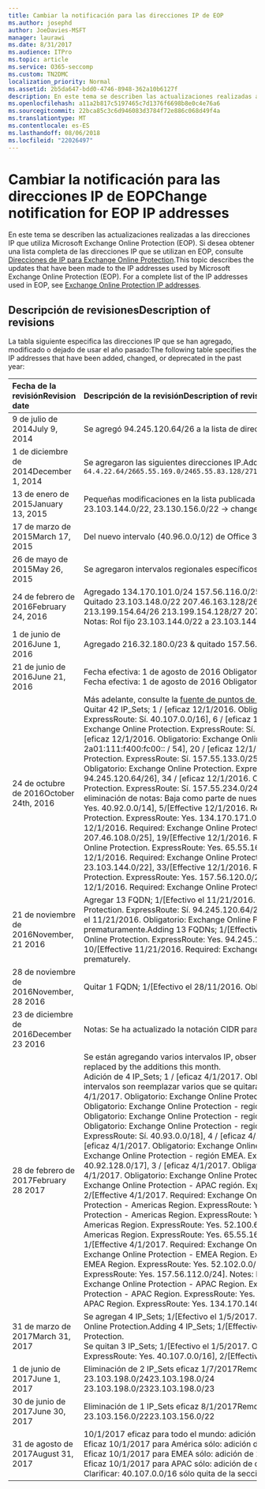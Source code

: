 ```yaml
---
title: Cambiar la notificación para las direcciones IP de EOP
ms.author: josephd
author: JoeDavies-MSFT
manager: laurawi
ms.date: 8/31/2017
ms.audience: ITPro
ms.topic: article
ms.service: O365-seccomp
ms.custom: TN2DMC
localization_priority: Normal
ms.assetid: 2b5da647-bdd0-4746-8948-362a10b6127f
description: En este tema se describen las actualizaciones realizadas a las direcciones IP que utiliza Microsoft Exchange Online Protection (EOP). Si desea obtener una lista completa de las direcciones IP que se utilizan en EOP, consulte Direcciones de IP para Exchange Online Protection.
ms.openlocfilehash: a11a2b817c5197465c7d1376f6698b8e0c4e76a6
ms.sourcegitcommit: 22bca85c3c6d946083d3784f72e886c068d49f4a
ms.translationtype: MT
ms.contentlocale: es-ES
ms.lasthandoff: 08/06/2018
ms.locfileid: "22026497"
---
```

# <a name="change-notification-for-eop-ip-addresses"></a><span data-ttu-id="23910-104">Cambiar la notificación para las direcciones IP de EOP</span><span class="sxs-lookup"><span data-stu-id="23910-104">Change notification for EOP IP addresses</span></span>

<span data-ttu-id="23910-p102">En este tema se describen las actualizaciones realizadas a las direcciones IP que utiliza Microsoft Exchange Online Protection (EOP). Si desea obtener una lista completa de las direcciones IP que se utilizan en EOP, consulte [Direcciones de IP para Exchange Online Protection](exchange-online-protection-ip-addresses.md).</span><span class="sxs-lookup"><span data-stu-id="23910-p102">This topic describes the updates that have been made to the IP addresses used by Microsoft Exchange Online Protection (EOP). For a complete list of the IP addresses used in EOP, see [Exchange Online Protection IP addresses](exchange-online-protection-ip-addresses.md).</span></span>
  
## <a name="description-of-revisions"></a><span data-ttu-id="23910-107">Descripción de revisiones</span><span class="sxs-lookup"><span data-stu-id="23910-107">Description of revisions</span></span>

<span data-ttu-id="23910-108">La tabla siguiente especifica las direcciones IP que se han agregado, modificado o dejado de usar el año pasado:</span><span class="sxs-lookup"><span data-stu-id="23910-108">The following table specifies the IP addresses that have been added, changed, or deprecated in the past year:</span></span>
  
|<span data-ttu-id="23910-109">**Fecha de la revisión**</span><span class="sxs-lookup"><span data-stu-id="23910-109">**Revision date**</span></span>|<span data-ttu-id="23910-110">**Descripción de la revisión**</span><span class="sxs-lookup"><span data-stu-id="23910-110">**Description of revision**</span></span>|
|:-----|:-----|
|<span data-ttu-id="23910-111">9 de julio de 2014</span><span class="sxs-lookup"><span data-stu-id="23910-111">July 9, 2014</span></span>  <br/> | <span data-ttu-id="23910-112">Se agregó 94.245.120.64/26 a la lista de direcciones IP.</span><span class="sxs-lookup"><span data-stu-id="23910-112">Added 94.245.120.64/26 to the list of IP addresses.</span></span>  <br/> |
|<span data-ttu-id="23910-113">1 de diciembre de 2014</span><span class="sxs-lookup"><span data-stu-id="23910-113">December 1, 2014</span></span>  <br/> |<span data-ttu-id="23910-114">Se agregaron las siguientes direcciones IP.</span><span class="sxs-lookup"><span data-stu-id="23910-114">Added the following IP addresses.</span></span>  <br/> ```64.4.22.64/2665.55.169.0/2465.55.83.128/27134.170.132.0/24134.170.140.0/24134.170.171.0/24157.55.133.160/27157.55.158.0/23157.55.234.0/24157.55.206.0/23157.56.73.0/24157.56.87.192/26157.56.108.0/24157.56.110.0/24157.56.111.0/24157.56.112.0/24157.56.206.0/24157.56.208.0/22207.46.100.0/24207.46.101.128/26``````23.103.132.0/2323.103.134.0/2323.130.156.0/2223.103.144.0/19104.47.0.0/1723.103.198.0/2323.103.200.0/2123.103.191.0/242a01:111:f400:fc00::/54```|
|<span data-ttu-id="23910-115">13 de enero de 2015</span><span class="sxs-lookup"><span data-stu-id="23910-115">January 13, 2015</span></span>  <br/> | <span data-ttu-id="23910-116">Pequeñas modificaciones en la lista publicada en diciembre (23.103.132.0/23 -\> se cambia por 23.103.132.0/22, 23.103.134.0/23 -\> se quita (incluido en otros intervalos), 23.103.144.0/19 -\> se cambia por 23.103.144.0/22, 23.130.156.0/22 -\> se cambia por 23.103.136.0/21).</span><span class="sxs-lookup"><span data-stu-id="23910-116">Minor adjustments to the list published in December (23.103.132.0/23 -\> change to 23.103.132.0/22, 23.103.134.0/23 -\> remove (included in other ranges), 23.103.144.0/19 -\> change to 23.103.144.0/22, 23.130.156.0/22 -\> change to 23.103.136.0/21).</span></span>  <br/> |
|<span data-ttu-id="23910-117">17 de marzo de 2015</span><span class="sxs-lookup"><span data-stu-id="23910-117">March 17, 2015</span></span>  <br/> |<span data-ttu-id="23910-p103">Del nuevo intervalo (40.96.0.0/12) de Office 365, se ha asignado un intervalo a Exchange Online Protection. Exchange Online Protection esperará más de 30 días antes de implementar la capacidad en los siguientes extremos. 40.107.0.0/16</span><span class="sxs-lookup"><span data-stu-id="23910-p103">Of the new Office 365 range (40.96.0.0/12), Exchange Online Protection has been allocated one range. Exchange Online Protection will wait 30+ days before deploying capacity to the following end points. 40.107.0.0/16</span></span>  <br/> |
|<span data-ttu-id="23910-121">26 de mayo de 2015</span><span class="sxs-lookup"><span data-stu-id="23910-121">May 26, 2015</span></span>  <br/> |<span data-ttu-id="23910-122">Se agregaron intervalos regionales específicos para una mayor claridad.</span><span class="sxs-lookup"><span data-stu-id="23910-122">Added regional specific ranges for clarity.</span></span>  <br/> |
|<span data-ttu-id="23910-123">24 de febrero de 2016</span><span class="sxs-lookup"><span data-stu-id="23910-123">February 24, 2016</span></span>  <br/> |<span data-ttu-id="23910-p104">Agregado 134.170.101.0/24 157.56.116.0/25 207.46.108.0/25 157.56.110.0/23 157.56.120.0/25 157.55.234.0/24. Notas: Para la lista de direcciones IP de EOP.</span><span class="sxs-lookup"><span data-stu-id="23910-p104">Added 134.170.101.0/24 157.56.116.0/25 207.46.108.0/25 157.56.110.0/23 157.56.120.0/25 157.55.234.0/24. Notes: To the complete EOP IP List.</span></span>  <br/> <span data-ttu-id="23910-126">Quitado 23.103.148.0/22 207.46.163.128/26 207.46.163.192/27 207.46.163.224/27 23.103.145.128/27 23.103.145.192/27 213.199.154.0/26 213.199.154.64/26 213.199.154.128/27 207.46.51.64/27 207.46.51.96/27 134.170.132.0/24 Notas: En los anuncios regionales, estos eran duplicados o ya no se usan.</span><span class="sxs-lookup"><span data-stu-id="23910-126">Removed 23.103.148.0/22 207.46.163.128/26 207.46.163.192/27 207.46.163.224/27 23.103.145.128/27 23.103.145.192/27 213.199.154.0/26 213.199.154.64/26 213.199.154.128/27 207.46.51.64/27 207.46.51.96/27 134.170.132.0/24 Notes: From regional listings, these were duplicates or are no longer in use.</span></span>  <br/> <span data-ttu-id="23910-127">Notas: Rol fijo 23.103.144.0/22 a 23.103.144.0/20 &amp; fijo 157.55.133.160/27 a 157.55.133.0/25.</span><span class="sxs-lookup"><span data-stu-id="23910-127">Notes: Fixed 23.103.144.0/22 to 23.103.144.0/20 &amp; Fixed 157.55.133.160/27 to 157.55.133.0/25.</span></span>  <br/> |
|<span data-ttu-id="23910-128">1 de junio de 2016</span><span class="sxs-lookup"><span data-stu-id="23910-128">June 1, 2016</span></span>  <br/> |<span data-ttu-id="23910-129">Agregado 216.32.180.0/23 &amp; quitado 157.56.111.0/24</span><span class="sxs-lookup"><span data-stu-id="23910-129">Added 216.32.180.0/23 &amp; removed 157.56.111.0/24</span></span>  <br/> |
|<span data-ttu-id="23910-130">21 de junio de 2016</span><span class="sxs-lookup"><span data-stu-id="23910-130">June 21, 2016</span></span>  <br/> |<span data-ttu-id="23910-p105">Fecha efectiva: 1 de agosto de 2016 Obligatorio: Skype Empresarial Online ExpressRoute: Sí. 216.32.180.0/24</span><span class="sxs-lookup"><span data-stu-id="23910-p105">Effective 8/1/2016. Required: Skype for Business Online. ExpressRoute: Yes. 216.32.180.0/24</span></span>  <br/> <span data-ttu-id="23910-p106">Fecha efectiva: 1 de agosto de 2016 Obligatorio: Exchange Online Protection. ExpressRoute: Sí. 216.32.181.0/24</span><span class="sxs-lookup"><span data-stu-id="23910-p106">Effective 8/1/2016. Required: Exchange Online Protection. ExpressRoute: Yes. 216.32.181.0/24</span></span>  <br/> |
|<span data-ttu-id="23910-139">24 de octubre de 2016</span><span class="sxs-lookup"><span data-stu-id="23910-139">October 24th, 2016</span></span>  <br/> |<span data-ttu-id="23910-140">Más adelante, consulte la [fuente de puntos de conexión de Office 365](https://go.microsoft.com/fwlink/p/?linkid=236301) para realizar el seguimiento de cambios.</span><span class="sxs-lookup"><span data-stu-id="23910-140">Going forward, please refer to the [Office 365 endpoints feed](https://go.microsoft.com/fwlink/p/?linkid=236301) to track changes.</span></span>  <br/> <span data-ttu-id="23910-p107">Quitar 42 IP_Sets; 1 / [eficaz 12/1/2016. Obligatorio: Exchange Online Protection. ExpressRoute: Sí. 23.103.144.0/20], 2 / [eficaz 12/1/2016. Obligatorio: Exchange Online Protection. ExpressRoute: Sí. 23.103.198.0/23], 3 / [eficaz 12/1/2016. Obligatorio: Exchange Online Protection. ExpressRoute: Sí. 23.103.200.0/21], 4 / [eficaz 12/1/2016. Obligatorio: Exchange Online Protection. ExpressRoute: Sí. 40.92.0.0/14], 5 / [eficaz 12/1/2016. Obligatorio: Exchange Online Protection. ExpressRoute: Sí. 40.107.0.0/16], 6 / [eficaz 12/1/2016. Obligatorio: Exchange Online Protection. ExpressRoute: Sí. 65.55.169.0/24], 7 / [eficaz 12/1/2016. Obligatorio: Exchange Online Protection. ExpressRoute: Sí. 134.170.101.0/24], 8 / [eficaz 12/1/2016. Obligatorio: Exchange Online Protection. ExpressRoute: Sí. 134.170.140.0/24], 9 / [eficaz 12/1/2016. Obligatorio: Exchange Online Protection. ExpressRoute: Sí. 134.170.171.0/24], 10 / [eficaz 12/1/2016. Obligatorio: Exchange Online Protection. ExpressRoute: Sí. 157.55.133.0/25], 11 / [eficaz 12/1/2016. Obligatorio: Exchange Online Protection. ExpressRoute: Sí. 157.56.87.192/26], 12 / [eficaz 12/1/2016. Obligatorio: Exchange Online Protection. ExpressRoute: Sí. 157.56.110.0/23], 13 / [eficaz 12/1/2016. Obligatorio: Exchange Online Protection. ExpressRoute: Sí. 157.56.112.0/24], 14 / [eficaz 12/1/2016. Obligatorio: Exchange Online Protection. ExpressRoute: Sí. 157.56.116.0/25], 15 / [eficaz 12/1/2016. Obligatorio: Exchange Online Protection. ExpressRoute: Sí. 157.56.120.0/25], 16 / [eficaz 12/1/2016. Obligatorio: Exchange Online Protection. ExpressRoute: Sí. 207.46.51.64/26], 17 / [eficaz 12/1/2016. Obligatorio: Exchange Online Protection. ExpressRoute: Sí. 207.46.100.0/24], 18 / [eficaz 12/1/2016. Obligatorio: Exchange Online Protection. ExpressRoute: Sí. 207.46.108.0/25], 19 / [eficaz 12/1/2016. Obligatorio: Exchange Online Protection. ExpressRoute: Sí. 2a01:111:f400:fc00:: / 54], 20 / [eficaz 12/1/2016. Obligatorio: Exchange Online Protection. ExpressRoute: Sí. 23.103.148.0/22], 21 / [eficaz 12/1/2016. Obligatorio: Exchange Online Protection. ExpressRoute: Sí. 23.103.191.0/24], 22 / [eficaz 12/1/2016. Obligatorio: Exchange Online Protection. ExpressRoute: Sí. 64.4.22.64/26], 23 / [eficaz 12/1/2016. Obligatorio: Exchange Online Protection. ExpressRoute: Sí. 65.55.169.0/24], 24 / [eficaz 12/1/2016. Obligatorio: Exchange Online Protection. ExpressRoute: Sí. 157.55.133.0/25], 25 / [eficaz 12/1/2016. Obligatorio: Exchange Online Protection. ExpressRoute: Sí. 157.55.158.0/23], 26 / [eficaz 12/1/2016. Obligatorio: Exchange Online Protection. ExpressRoute: Sí. 157.56.87.192/26], 27 / [eficaz 12/1/2016. Obligatorio: Exchange Online Protection. ExpressRoute: Sí. 157.56.110.0/23], 28 / [eficaz 12/1/2016. Obligatorio: Exchange Online Protection. ExpressRoute: Sí. 207.46.100.0/24], 29 / [eficaz 12/1/2016. Obligatorio: Exchange Online Protection. ExpressRoute: Sí. 207.46.101.128/26], 30 / [eficaz 12/1/2016. Obligatorio: Exchange Online Protection. ExpressRoute: Sí. 207.46.108.0/25], 31 / [eficaz 12/1/2016. Obligatorio: Exchange Online Protection. ExpressRoute: Sí. 216.32.181.0/24], 32 / [eficaz 12/1/2016. Obligatorio: Exchange Online Protection. ExpressRoute: Sí. 23.103.144.0/22], 33 / [eficaz 12/1/2016. Obligatorio: Exchange Online Protection. ExpressRoute: Sí. 94.245.120.64/26], 34 / [eficaz 12/1/2016. Obligatorio: Exchange Online Protection. ExpressRoute: Sí. 104.47.0.0/19], 35 / [eficaz 12/1/2016. Obligatorio: Exchange Online Protection. ExpressRoute: Sí. 157.56.112.0/24], 36 / [eficaz 12/1/2016. Obligatorio: Exchange Online Protection. ExpressRoute: Sí. 157.56.116.0/25], 37 / [eficaz 12/1/2016. Obligatorio: Exchange Online Protection. ExpressRoute: Sí. 157.56.120.0/25], 38 / [eficaz 12/1/2016. Obligatorio: Exchange Online Protection. ExpressRoute: Sí. 157.55.234.0/24], 39 / [eficaz 12/1/2016. Obligatorio: Exchange Online Protection. ExpressRoute: Sí. 23.103.152.0/22], 40 / [eficaz 12/1/2016. Obligatorio: Exchange Online Protection. ExpressRoute: Sí. 23.103.155.0/27], 41 / [eficaz 12/1/2016. Obligatorio: Exchange Online Protection. ExpressRoute: Sí. 23.103.155.64/27], 42 / [eficaz 12/1/2016. Obligatorio: Exchange Online Protection. ExpressRoute: Sí. 104.47.64.0/19]. De direcciones IP de eliminación de notas: Baja como parte de nuestro esfuerzo de consolidación.</span><span class="sxs-lookup"><span data-stu-id="23910-p107">Removing 42 IP_Sets; 1/[Effective 12/1/2016. Required: Exchange Online Protection. ExpressRoute: Yes. 23.103.144.0/20], 2/[Effective 12/1/2016. Required: Exchange Online Protection. ExpressRoute: Yes. 23.103.198.0/23], 3/[Effective 12/1/2016. Required: Exchange Online Protection. ExpressRoute: Yes. 23.103.200.0/21], 4/[Effective 12/1/2016. Required: Exchange Online Protection. ExpressRoute: Yes. 40.92.0.0/14], 5/[Effective 12/1/2016. Required: Exchange Online Protection. ExpressRoute: Yes. 40.107.0.0/16], 6/[Effective 12/1/2016. Required: Exchange Online Protection. ExpressRoute: Yes. 65.55.169.0/24], 7/[Effective 12/1/2016. Required: Exchange Online Protection. ExpressRoute: Yes. 134.170.101.0/24], 8/[Effective 12/1/2016. Required: Exchange Online Protection. ExpressRoute: Yes. 134.170.140.0/24], 9/[Effective 12/1/2016. Required: Exchange Online Protection. ExpressRoute: Yes. 134.170.171.0/24], 10/[Effective 12/1/2016. Required: Exchange Online Protection. ExpressRoute: Yes. 157.55.133.0/25], 11/[Effective 12/1/2016. Required: Exchange Online Protection. ExpressRoute: Yes. 157.56.87.192/26], 12/[Effective 12/1/2016. Required: Exchange Online Protection. ExpressRoute: Yes. 157.56.110.0/23], 13/[Effective 12/1/2016. Required: Exchange Online Protection. ExpressRoute: Yes. 157.56.112.0/24], 14/[Effective 12/1/2016. Required: Exchange Online Protection. ExpressRoute: Yes. 157.56.116.0/25], 15/[Effective 12/1/2016. Required: Exchange Online Protection. ExpressRoute: Yes. 157.56.120.0/25], 16/[Effective 12/1/2016. Required: Exchange Online Protection. ExpressRoute: Yes. 207.46.51.64/26], 17/[Effective 12/1/2016. Required: Exchange Online Protection. ExpressRoute: Yes. 207.46.100.0/24], 18/[Effective 12/1/2016. Required: Exchange Online Protection. ExpressRoute: Yes. 207.46.108.0/25], 19/[Effective 12/1/2016. Required: Exchange Online Protection. ExpressRoute: Yes. 2a01:111:f400:fc00::/54], 20/[Effective 12/1/2016. Required: Exchange Online Protection. ExpressRoute: Yes. 23.103.148.0/22], 21/[Effective 12/1/2016. Required: Exchange Online Protection. ExpressRoute: Yes. 23.103.191.0/24], 22/[Effective 12/1/2016. Required: Exchange Online Protection. ExpressRoute: Yes. 64.4.22.64/26], 23/[Effective 12/1/2016. Required: Exchange Online Protection. ExpressRoute: Yes. 65.55.169.0/24], 24/[Effective 12/1/2016. Required: Exchange Online Protection. ExpressRoute: Yes. 157.55.133.0/25], 25/[Effective 12/1/2016. Required: Exchange Online Protection. ExpressRoute: Yes. 157.55.158.0/23], 26/[Effective 12/1/2016. Required: Exchange Online Protection. ExpressRoute: Yes. 157.56.87.192/26], 27/[Effective 12/1/2016. Required: Exchange Online Protection. ExpressRoute: Yes. 157.56.110.0/23], 28/[Effective 12/1/2016. Required: Exchange Online Protection. ExpressRoute: Yes. 207.46.100.0/24], 29/[Effective 12/1/2016. Required: Exchange Online Protection. ExpressRoute: Yes. 207.46.101.128/26], 30/[Effective 12/1/2016. Required: Exchange Online Protection. ExpressRoute: Yes. 207.46.108.0/25], 31/[Effective 12/1/2016. Required: Exchange Online Protection. ExpressRoute: Yes. 216.32.181.0/24], 32/[Effective 12/1/2016. Required: Exchange Online Protection. ExpressRoute: Yes. 23.103.144.0/22], 33/[Effective 12/1/2016. Required: Exchange Online Protection. ExpressRoute: Yes. 94.245.120.64/26], 34/[Effective 12/1/2016. Required: Exchange Online Protection. ExpressRoute: Yes. 104.47.0.0/19], 35/[Effective 12/1/2016. Required: Exchange Online Protection. ExpressRoute: Yes. 157.56.112.0/24], 36/[Effective 12/1/2016. Required: Exchange Online Protection. ExpressRoute: Yes. 157.56.116.0/25], 37/[Effective 12/1/2016. Required: Exchange Online Protection. ExpressRoute: Yes. 157.56.120.0/25], 38/[Effective 12/1/2016. Required: Exchange Online Protection. ExpressRoute: Yes. 157.55.234.0/24], 39/[Effective 12/1/2016. Required: Exchange Online Protection. ExpressRoute: Yes. 23.103.152.0/22], 40/[Effective 12/1/2016. Required: Exchange Online Protection. ExpressRoute: Yes. 23.103.155.0/27], 41/[Effective 12/1/2016. Required: Exchange Online Protection. ExpressRoute: Yes. 23.103.155.64/27], 42/[Effective 12/1/2016. Required: Exchange Online Protection. ExpressRoute: Yes. 104.47.64.0/19]. Notes: Removing IP addresses decommissioned as part of our consolidation effort.  </span></span><br/> |
|<span data-ttu-id="23910-269">21 de noviembre de 2016</span><span class="sxs-lookup"><span data-stu-id="23910-269">November, 21 2016</span></span>  <br/> |<span data-ttu-id="23910-p108">Agregar 13 FQDN; 1/[Efectivo el 11/21/2016. Obligatorio: Exchange Online Protection. ExpressRoute: Sí. 40.82.0.0/14], 2/[Efectivo el 11/21/2016. Obligatorio: Exchange Online Protection. ExpressRoute: Sí. 40.92.0.0/14], 3/[Efectivo el 11/21/2016. Obligatorio: Exchange Online Protection. ExpressRoute: Sí. 40.107.0.0/16], 4/[Efectivo el 11/21/2016. Obligatorio: Exchange Online Protection. ExpressRoute: Sí. 65.55.169.0/24], 5/[Efectivo el 11/21/2016. Obligatorio: Exchange Online Protection. ExpressRoute: Sí. 94.245.120.64/26], 6/[Efectivo el 11/21/2016. Obligatorio: Exchange Online Protection. ExpressRoute: Sí. 134.170.132.0/24], 7/[Efectivo el 11/21/2016. Obligatorio: Exchange Online Protection. ExpressRoute: Sí. 134.170.140.0/24], 8/[Efectivo el 11/21/2016. Obligatorio: Exchange Online Protection. ExpressRoute: Sí. 157.55.133.0/25], 9/[Efectivo el 11/21/2016. Obligatorio: Exchange Online Protection. ExpressRoute: Sí. 157.55.234.0/24], 10/[Efectivo el 11/21/2016. Obligatorio: Exchange Online Protection. ExpressRoute: Sí. 157.56.110.0/23], 11/[Efectivo el 11/21/2016. Obligatorio: Exchange Online Protection. ExpressRoute: Sí. 157.56.112.0/24], 12/[Efectivo el 11/21/2016. Obligatorio: Exchange Online Protection. ExpressRoute: Sí. 207.46.51.64/26], 13/[Efectivo el 11/21/2016. Obligatorio: Exchange Online Protection. ExpressRoute: Sí. 207.46.100.0/24]. Notas: se volverán a agregar varios rangos IP que se quitaron prematuramente.</span><span class="sxs-lookup"><span data-stu-id="23910-p108">Adding 13 FQDNs; 1/[Effective 11/21/2016. Required: Exchange Online Protection. ExpressRoute: Yes. 40.82.0.0/14], 2/[Effective 11/21/2016. Required: Exchange Online Protection. ExpressRoute: Yes. 40.92.0.0/14], 3/[Effective 11/21/2016. Required: Exchange Online Protection. ExpressRoute: Yes. 40.107.0.0/16], 4/[Effective 11/21/2016. Required: Exchange Online Protection. ExpressRoute: Yes. 65.55.169.0/24], 5/[Effective 11/21/2016. Required: Exchange Online Protection. ExpressRoute: Yes. 94.245.120.64/26], 6/[Effective 11/21/2016. Required: Exchange Online Protection. ExpressRoute: Yes. 134.170.132.0/24], 7/[Effective 11/21/2016. Required: Exchange Online Protection. ExpressRoute: Yes. 134.170.140.0/24], 8/[Effective 11/21/2016. Required: Exchange Online Protection. ExpressRoute: Yes. 157.55.133.0/25], 9/[Effective 11/21/2016. Required: Exchange Online Protection. ExpressRoute: Yes. 157.55.234.0/24], 10/[Effective 11/21/2016. Required: Exchange Online Protection. ExpressRoute: Yes. 157.56.110.0/23], 11/[Effective 11/21/2016. Required: Exchange Online Protection. ExpressRoute: Yes. 157.56.112.0/24], 12/[Effective 11/21/2016. Required: Exchange Online Protection. ExpressRoute: Yes. 207.46.51.64/26], 13/[Effective 11/21/2016. Required: Exchange Online Protection. ExpressRoute: Yes. 207.46.100.0/24]. Notes: Adding back several IP ranges that were removed prematurely.</span></span>  <br/> |
|<span data-ttu-id="23910-311">28 de noviembre de 2016</span><span class="sxs-lookup"><span data-stu-id="23910-311">November, 28 2016</span></span>  <br/> |<span data-ttu-id="23910-p109">Quitar 1 FQDN; 1/[Efectivo el 28/11/2016. Obligatorio: Exchange Online Protection. ExpressRoute: Sí. 40.82.0.0/14]. Notas: Quitar el intervalo agregado erróneamente.</span><span class="sxs-lookup"><span data-stu-id="23910-p109">Removing 1 FQDNs; 1/[Effective 11/28/2016. Required: Exchange Online Protection. ExpressRoute: Yes. 40.82.0.0/14]. Notes: Removing range erroneously added.</span></span>  <br/> |
|<span data-ttu-id="23910-317">23 de diciembre de 2016</span><span class="sxs-lookup"><span data-stu-id="23910-317">December 23 2016</span></span>  <br/> |<span data-ttu-id="23910-318">Notas: Se ha actualizado la notación CIDR para APAC y América, de 52.100.2.0/15 a 52.100.0.0/15 y de 52.100.1.0/16 a 52.100.0.0/16.</span><span class="sxs-lookup"><span data-stu-id="23910-318">Notes: Updated CIDR notation for APAC and Americas, from 52.100.2.0/15 to 52.100.0.0/15 and from 52.100.1.0/16 to 52.100.0.0/16.</span></span>  <br/> |
|<span data-ttu-id="23910-319">28 de febrero de 2017</span><span class="sxs-lookup"><span data-stu-id="23910-319">February 28 2017</span></span>  <br/> |<span data-ttu-id="23910-320">Se están agregando varios intervalos IP, observará cierta superposición en los intervalos. Esto es para asegurar que los nuevos intervalos se han anunciado en ExpressRoute antes de quitar el intervalo más amplio o restringido que han reemplazado las adiciones de este mes.</span><span class="sxs-lookup"><span data-stu-id="23910-320">Several IP ranges are being added, you'll notice some overlap in the ranges - this is to ensure the new ranges have been advertised over ExpressRoute before we remove the broader or narrower range that was replaced by the additions this month.</span></span>  <br/> <span data-ttu-id="23910-p110">Adición de 4 IP_Sets; 1 / [eficaz 4/1/2017. Obligatorio: Exchange Online Protection. ExpressRoute: Sí. 23.103.144.0/20], 2 / [eficaz 4/1/2017. Obligatorio: Exchange Online Protection. ExpressRoute: Sí. 40.107.0.0/17], 3 / [eficaz 4/1/2017. Obligatorio: Exchange Online Protection. ExpressRoute: Sí. 40.107.128.0/18], 4 / [eficaz 4/1/2017. Obligatorio: Exchange Online Protection. ExpressRoute: Sí. 52.100.0.0/14]. Notas: Actualización de IP rangos de elevación de privilegios: estos intervalos son reemplazar varios que se quitarán durante la actualización de marzo. Adición de 16 IP_Sets; 1 / [eficaz 4/1/2017. Obligatorio: Exchange Online Protection - región de América. ExpressRoute: Sí. 23.103.148.0/22], 2 / [eficaz 4/1/2017. Obligatorio: Exchange Online Protection - región de América. ExpressRoute: Sí. 23.103.200.0/22], 3 / [eficaz 4/1/2017. Obligatorio: Exchange Online Protection - región de América. ExpressRoute: Sí. 23.103.212.0/22], 4 / [eficaz 4/1/2017. Obligatorio: Exchange Online Protection - región de América. ExpressRoute: Sí. 40.92.64.0/18], 5 / [eficaz 4/1/2017. Obligatorio: Exchange Online Protection - región de América. ExpressRoute: Sí. 40.93.64.0/18], 6 / [eficaz 4/1/2017. Obligatorio: Exchange Online Protection - región de América. ExpressRoute: Sí. 40.94.64.0/18], 7 / [eficaz 4/1/2017. Obligatorio: Exchange Online Protection - región de América. ExpressRoute: Sí. 40.95.64.0/18], 8 / [eficaz 4/1/2017. Obligatorio: Exchange Online Protection - región de América. ExpressRoute: Sí. 40.107.64.0/18], 9 / [eficaz 4/1/2017. Obligatorio: Exchange Online Protection - región de América. ExpressRoute: Sí. 52.100.64.0/18], 10 / [eficaz 4/1/2017. Obligatorio: Exchange Online Protection - región de América. ExpressRoute: Sí. 52.101.64.0/18], 11 / [eficaz 4/1/2017. Obligatorio: Exchange Online Protection - región de América. ExpressRoute: Sí. 52.102.64.0/18], 12 / [eficaz 4/1/2017. Obligatorio: Exchange Online Protection - región de América. ExpressRoute: Sí. 52.103.64.0/18], 13 / [eficaz 4/1/2017. Obligatorio: Exchange Online Protection - región de América. ExpressRoute: Sí. 65.55.169.0/24], 14 / [eficaz 4/1/2017. Obligatorio: Exchange Online Protection - región de América. ExpressRoute: Sí. 104.47.32.0/19], 15 / [eficaz 4/1/2017. Obligatorio: Exchange Online Protection - región de América. ExpressRoute: Sí. 157.56.110.0/23], 16 / [eficaz 4/1/2017. Obligatorio: Exchange Online Protection - región de América. ExpressRoute: Sí. 207.46.100.0/24]. Notas: Los intervalos IP Regional para EOP - América. Adición de 13 IP_Sets; 1 / [eficaz 4/1/2017. Obligatorio: Exchange Online Protection - región EMEA. ExpressRoute: Sí. 23.103.144.0/22], 2 / [eficaz 4/1/2017. Obligatorio: Exchange Online Protection - región EMEA. ExpressRoute: Sí. 40.92.0.0/18], 3 / [eficaz 4/1/2017. Obligatorio: Exchange Online Protection - región EMEA. ExpressRoute: Sí. 40.93.0.0/18], 4 / [eficaz 4/1/2017. Obligatorio: Exchange Online Protection - región EMEA. ExpressRoute: Sí. 40.94.0.0/18], 5 / [eficaz 4/1/2017. Obligatorio: Exchange Online Protection - región EMEA. ExpressRoute: Sí. 40.95.0.0/18], 6 / [eficaz 4/1/2017. Obligatorio: Exchange Online Protection - región EMEA. ExpressRoute: Sí. 40.107.0.0/18], 7 / [eficaz 4/1/2017. Obligatorio: Exchange Online Protection - región EMEA. ExpressRoute: Sí. 52.100.0.0/18], 8 / [eficaz 4/1/2017. Obligatorio: Exchange Online Protection - región EMEA. ExpressRoute: Sí. 52.101.0.0/18], 9 / [eficaz 4/1/2017. Obligatorio: Exchange Online Protection - región EMEA. ExpressRoute: Sí. 52.102.0.0/18], 10 / [eficaz 4/1/2017. Obligatorio: Exchange Online Protection - región EMEA. ExpressRoute: Sí. 52.103.0.0/18], 11 / [eficaz 4/1/2017. Obligatorio: Exchange Online Protection - región EMEA. ExpressRoute: Sí. 104.47.0.0/19], 12 / [eficaz 4/1/2017. Obligatorio: Exchange Online Protection - región EMEA. ExpressRoute: Sí. 157.55.234.0/24], 13 / [eficaz 4/1/2017. Obligatorio: Exchange Online Protection - región EMEA. ExpressRoute: Sí. 157.56.112.0/24]. Notas: Los intervalos IP Regional para EOP - EMEA. Adición de 13 IP_Sets; 1 / [eficaz 4/1/2017. Obligatorio: Exchange Online Protection - APAC región. ExpressRoute: Sí. 23.103.152.0/22], 2 / [eficaz 4/1/2017. Obligatorio: Exchange Online Protection - APAC región. ExpressRoute: Sí. 40.92.128.0/17], 3 / [eficaz 4/1/2017. Obligatorio: Exchange Online Protection - APAC región. ExpressRoute: Sí. 40.93.128.0/17], 4 / [eficaz 4/1/2017. Obligatorio: Exchange Online Protection - APAC región. ExpressRoute: Sí. 40.94.128.0/17], 5 / [eficaz 4/1/2017. Obligatorio: Exchange Online Protection - APAC región. ExpressRoute: Sí. 40.95.128.0/17], 6 / [eficaz 4/1/2017. Obligatorio: Exchange Online Protection - APAC región. ExpressRoute: Sí. 40.107.128.0/18], 7 / [eficaz 4/1/2017. Obligatorio: Exchange Online Protection - APAC región. ExpressRoute: Sí. 52.100.128.0/17], 8 / [eficaz 4/1/2017. Obligatorio: Exchange Online Protection - APAC región. ExpressRoute: Sí. 52.101.128.0/17], 9 / [eficaz 4/1/2017. Obligatorio: Exchange Online Protection - APAC región. ExpressRoute: Sí. 52.102.128.0/17], 10 / [eficaz 4/1/2017. Obligatorio: Exchange Online Protection - APAC región. ExpressRoute: Sí. 52.103.128.0/17], 11 / [eficaz 4/1/2017. Obligatorio: Exchange Online Protection - APAC región. ExpressRoute: Sí. 134.170.132.0/24], 12 / [eficaz 4/1/2017. Obligatorio: Exchange Online Protection - APAC región. ExpressRoute: Sí. 134.170.140.0/24], 13 / [eficaz 4/1/2017. Obligatorio: Exchange Online Protection - APAC región. ExpressRoute: Sí. 207.46.51.64/26]. Notas: Los intervalos IP Regional para EOP - APAC.</span><span class="sxs-lookup"><span data-stu-id="23910-p110">Adding 4 IP_Sets; 1/[Effective 4/1/2017. Required: Exchange Online Protection. ExpressRoute: Yes. 23.103.144.0/20], 2/[Effective 4/1/2017. Required: Exchange Online Protection. ExpressRoute: Yes. 40.107.0.0/17], 3/[Effective 4/1/2017. Required: Exchange Online Protection. ExpressRoute: Yes. 40.107.128.0/18], 4/[Effective 4/1/2017. Required: Exchange Online Protection. ExpressRoute: Yes. 52.100.0.0/14]. Notes: Updating IP ranges for EOP - these ranges are replacing several that will be removed during the March update. Adding 16 IP_Sets; 1/[Effective 4/1/2017. Required: Exchange Online Protection - Americas Region. ExpressRoute: Yes. 23.103.148.0/22], 2/[Effective 4/1/2017. Required: Exchange Online Protection - Americas Region. ExpressRoute: Yes. 23.103.200.0/22], 3/[Effective 4/1/2017. Required: Exchange Online Protection - Americas Region. ExpressRoute: Yes. 23.103.212.0/22], 4/[Effective 4/1/2017. Required: Exchange Online Protection - Americas Region. ExpressRoute: Yes. 40.92.64.0/18], 5/[Effective 4/1/2017. Required: Exchange Online Protection - Americas Region. ExpressRoute: Yes. 40.93.64.0/18], 6/[Effective 4/1/2017. Required: Exchange Online Protection - Americas Region. ExpressRoute: Yes. 40.94.64.0/18], 7/[Effective 4/1/2017. Required: Exchange Online Protection - Americas Region. ExpressRoute: Yes. 40.95.64.0/18], 8/[Effective 4/1/2017. Required: Exchange Online Protection - Americas Region. ExpressRoute: Yes. 40.107.64.0/18], 9/[Effective 4/1/2017. Required: Exchange Online Protection - Americas Region. ExpressRoute: Yes. 52.100.64.0/18], 10/[Effective 4/1/2017. Required: Exchange Online Protection - Americas Region. ExpressRoute: Yes. 52.101.64.0/18], 11/[Effective 4/1/2017. Required: Exchange Online Protection - Americas Region. ExpressRoute: Yes. 52.102.64.0/18], 12/[Effective 4/1/2017. Required: Exchange Online Protection - Americas Region. ExpressRoute: Yes. 52.103.64.0/18], 13/[Effective 4/1/2017. Required: Exchange Online Protection - Americas Region. ExpressRoute: Yes. 65.55.169.0/24], 14/[Effective 4/1/2017. Required: Exchange Online Protection - Americas Region. ExpressRoute: Yes. 104.47.32.0/19], 15/[Effective 4/1/2017. Required: Exchange Online Protection - Americas Region. ExpressRoute: Yes. 157.56.110.0/23], 16/[Effective 4/1/2017. Required: Exchange Online Protection - Americas Region. ExpressRoute: Yes. 207.46.100.0/24]. Notes: Regional IP ranges for EOP - Americas. Adding 13 IP_Sets; 1/[Effective 4/1/2017. Required: Exchange Online Protection - EMEA Region. ExpressRoute: Yes. 23.103.144.0/22], 2/[Effective 4/1/2017. Required: Exchange Online Protection - EMEA Region. ExpressRoute: Yes. 40.92.0.0/18], 3/[Effective 4/1/2017. Required: Exchange Online Protection - EMEA Region. ExpressRoute: Yes. 40.93.0.0/18], 4/[Effective 4/1/2017. Required: Exchange Online Protection - EMEA Region. ExpressRoute: Yes. 40.94.0.0/18], 5/[Effective 4/1/2017. Required: Exchange Online Protection - EMEA Region. ExpressRoute: Yes. 40.95.0.0/18], 6/[Effective 4/1/2017. Required: Exchange Online Protection - EMEA Region. ExpressRoute: Yes. 40.107.0.0/18], 7/[Effective 4/1/2017. Required: Exchange Online Protection - EMEA Region. ExpressRoute: Yes. 52.100.0.0/18], 8/[Effective 4/1/2017. Required: Exchange Online Protection - EMEA Region. ExpressRoute: Yes. 52.101.0.0/18], 9/[Effective 4/1/2017. Required: Exchange Online Protection - EMEA Region. ExpressRoute: Yes. 52.102.0.0/18], 10/[Effective 4/1/2017. Required: Exchange Online Protection - EMEA Region. ExpressRoute: Yes. 52.103.0.0/18], 11/[Effective 4/1/2017. Required: Exchange Online Protection - EMEA Region. ExpressRoute: Yes. 104.47.0.0/19], 12/[Effective 4/1/2017. Required: Exchange Online Protection - EMEA Region. ExpressRoute: Yes. 157.55.234.0/24], 13/[Effective 4/1/2017. Required: Exchange Online Protection - EMEA Region. ExpressRoute: Yes. 157.56.112.0/24]. Notes: Regional IP ranges for EOP - EMEA. Adding 13 IP_Sets; 1/[Effective 4/1/2017. Required: Exchange Online Protection - APAC Region. ExpressRoute: Yes. 23.103.152.0/22], 2/[Effective 4/1/2017. Required: Exchange Online Protection - APAC Region. ExpressRoute: Yes. 40.92.128.0/17], 3/[Effective 4/1/2017. Required: Exchange Online Protection - APAC Region. ExpressRoute: Yes. 40.93.128.0/17], 4/[Effective 4/1/2017. Required: Exchange Online Protection - APAC Region. ExpressRoute: Yes. 40.94.128.0/17], 5/[Effective 4/1/2017. Required: Exchange Online Protection - APAC Region. ExpressRoute: Yes. 40.95.128.0/17], 6/[Effective 4/1/2017. Required: Exchange Online Protection - APAC Region. ExpressRoute: Yes. 40.107.128.0/18], 7/[Effective 4/1/2017. Required: Exchange Online Protection - APAC Region. ExpressRoute: Yes. 52.100.128.0/17], 8/[Effective 4/1/2017. Required: Exchange Online Protection - APAC Region. ExpressRoute: Yes. 52.101.128.0/17], 9/[Effective 4/1/2017. Required: Exchange Online Protection - APAC Region. ExpressRoute: Yes. 52.102.128.0/17], 10/[Effective 4/1/2017. Required: Exchange Online Protection - APAC Region. ExpressRoute: Yes. 52.103.128.0/17], 11/[Effective 4/1/2017. Required: Exchange Online Protection - APAC Region. ExpressRoute: Yes. 134.170.132.0/24], 12/[Effective 4/1/2017. Required: Exchange Online Protection - APAC Region. ExpressRoute: Yes. 134.170.140.0/24], 13/[Effective 4/1/2017. Required: Exchange Online Protection - APAC Region. ExpressRoute: Yes. 207.46.51.64/26]. Notes: Regional IP ranges for EOP - APAC.</span></span>  <br/> |
|<span data-ttu-id="23910-467">31 de marzo de 2017</span><span class="sxs-lookup"><span data-stu-id="23910-467">March 31, 2017</span></span>  <br/> |<span data-ttu-id="23910-p111">Se agregan 4 IP_Sets; 1/[Efectivo el 1/5/2017. Obligatorio: Exchange Online Protection. ExpressRoute: Sí. 23.103.191.0/24], 2/[Efectivo el 1/5/2017. Obligatorio: Exchange Online Protection. ExpressRoute: Sí. 23.103.198.0/23], 3/[Efectivo el 1/5/2017. Obligatorio: Exchange Online Protection. ExpressRoute: Sí. 23.103.199.0/24], 4/[Efectivo el 1/5/2017. Obligatorio: Exchange Online Protection. ExpressRoute: Sí. 104.212.58.0/23]. Notas: Se agregan puntos de conexión para Exchange Online Protection.</span><span class="sxs-lookup"><span data-stu-id="23910-p111">Adding 4 IP_Sets; 1/[Effective 5/1/2017. Required: Exchange Online Protection. ExpressRoute: Yes. 23.103.191.0/24], 2/[Effective 5/1/2017. Required: Exchange Online Protection. ExpressRoute: Yes. 23.103.198.0/23], 3/[Effective 5/1/2017. Required: Exchange Online Protection. ExpressRoute: Yes. 23.103.199.0/24], 4/[Effective 5/1/2017. Required: Exchange Online Protection. ExpressRoute: Yes. 104.212.58.0/23]. Notes: Adding endpoints for Exchange Online Protection.</span></span>  <br/> <span data-ttu-id="23910-p112">Se quitan 3 IP_Sets; 1/[Efectivo el 1/5/2017. Obligatorio: Exchange Online Protection. ExpressRoute: Sí. 40.107.0.0/16], 2/[Efectivo el 1/5/2017. Obligatorio: Exchange Online Protection. ExpressRoute: Sí. 157.55.133.0/25], 3/[Efectivo el 1/5/2017. Obligatorio: Exchange Online Protection. ExpressRoute: Sí. 104.47.0.0/17]. Notas: Se quitan puntos de conexión para Exchange Online Protection.</span><span class="sxs-lookup"><span data-stu-id="23910-p112">Removing 3 IP_Sets; 1/[Effective 5/1/2017. Required: Exchange Online Protection. ExpressRoute: Yes. 40.107.0.0/16], 2/[Effective 5/1/2017. Required: Exchange Online Protection. ExpressRoute: Yes. 157.55.133.0/25], 3/[Effective 5/1/2017. Required: Exchange Online Protection. ExpressRoute: Yes. 104.47.0.0/17]. Notes: Removing endpoints for Exchange Online Protection.</span></span>  <br/> |
|<span data-ttu-id="23910-493">1 de junio de 2017</span><span class="sxs-lookup"><span data-stu-id="23910-493">June 1, 2017</span></span>  <br/> |<span data-ttu-id="23910-494">Eliminación de 2 IP_Sets eficaz 1/7/2017</span><span class="sxs-lookup"><span data-stu-id="23910-494">Removing 2 IP_Sets Effective 7/1/2017</span></span>  <br/> <span data-ttu-id="23910-495">23.103.198.0/24</span><span class="sxs-lookup"><span data-stu-id="23910-495">23.103.198.0/24</span></span>  <br/> <span data-ttu-id="23910-496">23.103.198.0/23</span><span class="sxs-lookup"><span data-stu-id="23910-496">23.103.198.0/23</span></span>  <br/> |
|<span data-ttu-id="23910-497">30 de junio de 2017</span><span class="sxs-lookup"><span data-stu-id="23910-497">June 30, 2017</span></span>  <br/> |<span data-ttu-id="23910-498">Eliminación de 1 IP_Sets eficaz 8/1/2017</span><span class="sxs-lookup"><span data-stu-id="23910-498">Removing 1 IP_Sets Effective 8/1/2017</span></span>  <br/> <span data-ttu-id="23910-499">23.103.156.0/22</span><span class="sxs-lookup"><span data-stu-id="23910-499">23.103.156.0/22</span></span>  <br/> |
|<span data-ttu-id="23910-500">31 de agosto de 2017</span><span class="sxs-lookup"><span data-stu-id="23910-500">August 31, 2017</span></span>  <br/> |<span data-ttu-id="23910-501">10/1/2017 eficaz para todo el mundo: adición de 2a01:111:f400:fc00:: / 54 y quitar 104.212.58.0/23, 23.103.191.0/24.</span><span class="sxs-lookup"><span data-stu-id="23910-501">Effective 10/1/2017 for worldwide: Adding 2a01:111:f400:fc00::/54 and removing 104.212.58.0/23, 23.103.191.0/24.</span></span>  <br/> <span data-ttu-id="23910-502">Eficaz 10/1/2017 para América sólo: adición de 23.103.132.0/22, 23.103.136.0/21, 23.103.152.0/21, 2a01:111:f400:7 c 00:: / 54 y eliminación de d 2a01:111:f400:7 00:: / 57, 2a01:111:f400:7e40:: / 58.</span><span class="sxs-lookup"><span data-stu-id="23910-502">Effective 10/1/2017 for Americas only: Adding 23.103.132.0/22, 23.103.136.0/21, 23.103.152.0/21, 2a01:111:f400:7c00::/54 and removing 2a01:111:f400:7d00::/57, 2a01:111:f400:7e40::/58.</span></span>  <br/> <span data-ttu-id="23910-503">Eficaz 10/1/2017 para EMEA sólo: adición de 2a01:111:f400:7e00:: / 56, 2a01:111:f400:fe00:: / 56 y eliminación de 2a01:111:f400:7e00:: / 58.</span><span class="sxs-lookup"><span data-stu-id="23910-503">Effective 10/1/2017 for EMEA only: Adding 2a01:111:f400:7e00::/56, 2a01:111:f400:fe00::/56 and removing 2a01:111:f400:7e00::/58.</span></span>  <br/> <span data-ttu-id="23910-504">Eficaz 10/1/2017 para APAC sólo: adición de c 2a01:111:f400:7 00:: / 54 y eliminación de 2a01:111:f400:7e80:: / 57.</span><span class="sxs-lookup"><span data-stu-id="23910-504">Effective 10/1/2017 for APAC only: Adding 2a01:111:f400:7c00::/54 and removing 2a01:111:f400:7e80::/57.</span></span>  <br/> <span data-ttu-id="23910-p113">Clarificar: 40.107.0.0/16 sólo quita de la sección de América y reemplazado por 104.47.32.0/19. 40.107.0.0/16 permanece en su ubicación en la lista principal. 23.103.198.0/23 permanece en su lugar para WW.</span><span class="sxs-lookup"><span data-stu-id="23910-p113">Clarifying: 40.107.0.0/16 was only removed from the Americas section and replaced by 104.47.32.0/19. 40.107.0.0/16 remains in place in the main list. 23.103.198.0/23 remains in place for WW.</span></span>  <br/> |
   

